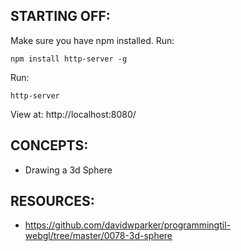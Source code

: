 ## STARTING OFF:

Make sure you have npm installed.
Run:
```
npm install http-server -g
```

Run:
```
http-server
```

View at: http://localhost:8080/

## CONCEPTS:

* Drawing a 3d Sphere

## RESOURCES:

* https://github.com/davidwparker/programmingtil-webgl/tree/master/0078-3d-sphere
